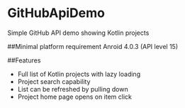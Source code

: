 # GitHubApiDemo
Simple GitHub API demo showing Kotlin projects

##Minimal platform requirement
Anroid 4.0.3 (API level 15)

##Features
* Full list of Kotlin projects with lazy loading
* Project search capability
* List can be refreshed by pulling down
* Project home page opens on item click
